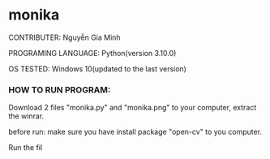 # monika
CONTRIBUTER: Nguyễn Gia Minh

PROGRAMING LANGUAGE: Python(version 3.10.0)

OS TESTED: Windows 10(updated to the last version)
### HOW TO RUN PROGRAM:

Download 2 files "monika.py" and "monika.png" to your computer, extract the winrar.

before run: make sure you have install package "open-cv" to you computer.

Run the fil
